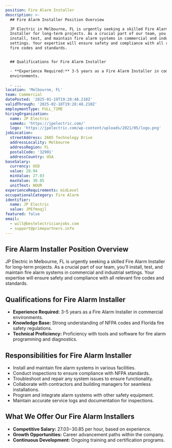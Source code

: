 ```yaml
---
position: Fire Alarm Installer
description: >-
  ## Fire Alarm Installer Position Overview

  JP Electric in Melbourne, FL is urgently seeking a skilled Fire Alarm
  Installer for long-term projects. As a crucial part of our team, you'll
  install, test, and maintain fire alarm systems in commercial and industrial
  settings. Your expertise will ensure safety and compliance with all relevant
  fire codes and standards.


  ## Qualifications for Fire Alarm Installer

  - **Experience Required:** 3-5 years as a Fire Alarm Installer in commercial
  environments.

  - ...
location: 'Melbourne, FL'
team: Commercial
datePosted: '2025-01-19T19:28:48.210Z'
validThrough: '2025-02-18T19:28:48.210Z'
employmentType: FULL_TIME
hiringOrganization:
  name: JP Electric
  sameAs: 'https://jpelectric.com/'
  logo: 'https://jpelectric.com/wp-content/uploads/2021/05/logo.png'
jobLocation:
  streetAddress: 2605 Technology Drive
  addressLocality: Melbourne
  addressRegion: FL
  postalCode: '32901'
  addressCountry: USA
baseSalary:
  currency: USD
  value: 28.94
  minValue: 27.03
  maxValue: 30.85
  unitText: HOUR
experienceRequirements: midLevel
occupationalCategory: Fire Alarm
identifier:
  name: JP Electric
  value: JPEfmoqjl
featured: false
email:
  - will@bestelectricianjobs.com
  - support@primepartners.info
---
```




## Fire Alarm Installer Position Overview
JP Electric in Melbourne, FL is urgently seeking a skilled Fire Alarm Installer for long-term projects. As a crucial part of our team, you'll install, test, and maintain fire alarm systems in commercial and industrial settings. Your expertise will ensure safety and compliance with all relevant fire codes and standards.

## Qualifications for Fire Alarm Installer
- **Experience Required:** 3-5 years as a Fire Alarm Installer in commercial environments.
- **Knowledge Base:** Strong understanding of NFPA codes and Florida fire safety regulations.
- **Technical Proficiency:** Proficiency with tools and software for fire alarm programming and diagnostics.

## Responsibilities for Fire Alarm Installer
- Install and maintain fire alarm systems in various facilities.
- Conduct inspections to ensure compliance with NFPA standards.
- Troubleshoot and repair any system issues to ensure functionality.
- Collaborate with contractors and building managers for seamless installations.
- Program and integrate alarm systems with other safety equipment.
- Maintain accurate service logs and documentation for inspections.

## What We Offer Our Fire Alarm Installers
- **Competitive Salary:** $27.03-$30.85 per hour, based on experience.
- **Growth Opportunities:** Career advancement paths within the company.
- **Continuous Development:** Ongoing training and certification programs.